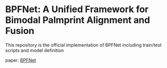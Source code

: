 # BPFNet: A Unified Framework for Bimodal Palmprint Alignment and Fusion

This repository is the official implementation of BPFNet including train/test scripts and model definition

paper: [BPFNet](https://arxiv.org/abs/2110.01179)
